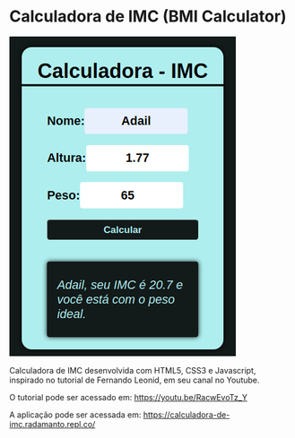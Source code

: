 # Calculadora de IMC (BMI Calculator)


![](img/Captura_de_tela_2021-02-14_10-55-01.png)


Calculadora de IMC desenvolvida com HTML5, CSS3 e Javascript, inspirado no tutorial de Fernando Leonid, em seu canal no Youtube.

O tutorial pode ser acessado em: https://youtu.be/RacwEvoTz_Y

A aplicação pode ser acessada em: https://calculadora-de-imc.radamanto.repl.co/
